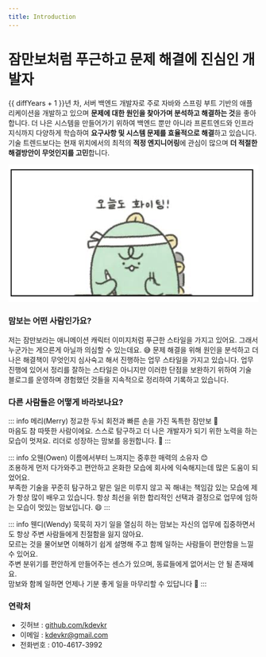 ```yaml
---
title: Introduction
---
```


<script setup>
import dayjs from 'dayjs'
const diffYears = dayjs().diff('2017-04-01', 'year')
const diffMonths = dayjs().diff('2017-04-01', 'month') % 12
</script>

# 잠만보처럼 푸근하고 문제 해결에 진심인 개발자

<span :title="`${diffYears}년 ${diffMonths+1}개월`">{{ diffYears + 1 }}년 차</span>, 서버 백엔드 개발자로 주로 자바와 스프링 부트 기반의 애플리케이션을 개발하고 있으며 **문제에 대한 원인을 찾아가며 분석하고 해결하는 것**을 좋아합니다. 더 나은 시스템을 만들어가기 위하여 백엔드 뿐만 아니라 프론트엔드와 인프라 지식까지 다양하게 학습하여 **요구사항 및 시스템 문제를 효율적으로 해결**하고 있습니다. 기술 트렌드보다는 현재 위치에서의 최적의 **적정 엔지니어링**에 관심이 많으며 **더 적절한 해결방안이 무엇인지를 고민**합니다.

![](/fighting.png)

### 맘보는 어떤 사람인가요?

저는 잠만보라는 애니메이션 캐릭터 이미지처럼 푸근한 스타일을 가지고 있어요. 그래서 누군가는 게으른게 아닐까 의심할 수 있는데요. 😅 문제 해결을 위해 원인을 분석하고 더 나은 해결책이 무엇인지 심사숙고 해서 진행하는 업무 스타일을 가지고 있습니다. 업무 진행에 있어서 정리를 잘하는 스타일은 아니지만 이러한 단점을 보완하기 위하여 기술 블로그를 운영하며 경험했던 것들을 지속적으로 정리하여 기록하고 있습니다.

### 다른 사람들은 어떻게 바라보나요?

::: info 메리(Merry)
정교한 두뇌 회전과 빠른 손을 가진 독특한 잠만보 🙂  
마음도 참 따뜻한 사람이에요. 스스로 탐구하고 더 나은 개발자가 되기 위한 노력을 하는 모습이 멋져요.
리더로 성장하는 맘보를 응원합니다. 💪
:::

::: info 오웬(Owen)
이름에서부터 느껴지는 중후한 매력의 소유자 😊  
조용하게 먼저 다가와주고 편안하고 온화한 모습에 회사에 익숙해지는데 많은 도움이 되었어요.  
부족한 기술을 꾸준히 탐구하고 맡은 일은 미루지 않고 꼭 해내는 책임감 있는 모습에 제가 항상 많이 배우고 있습니다. 항상 최선을 위한 합리적인 선택과 결정으로 업무에 임하는 모습이 멋있는 맘보입니다. 😄
:::

::: info 웬디(Wendy)
묵묵히 자기 일을 열심히 하는 맘보는 자신의 업무에 집중하면서도 항상 주변 사람들에게 친절함을 잃지 않아요.  
모르는 것을 물어보면 이해하기 쉽게 설명해 주고 함께 일하는 사람들이 편안함을 느낄 수 있어요.  
주변 분위기를 편안하게 만들어주는 센스가 있으며, 동료들에게 없어서는 안 될 존재예요.  
맘보와 함께 일하면 언제나 기분 좋게 일을 마무리할 수 있답니다 🤗
:::

### 연락처

- 깃허브 : [github.com/kdevkr](https://github.com/kdevkr)
- 이메일 : <a href="mailto:kdevkr@gmail.com">kdevkr@gmail.com</a>
- 전화번호 : 010-4617-3992
